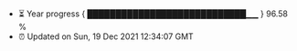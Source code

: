 - ⏳ Year progress { ████████████████████████████▁▁ } 96.58 %
- ⏰ Updated on Sun, 19 Dec 2021 12:34:07 GMT


